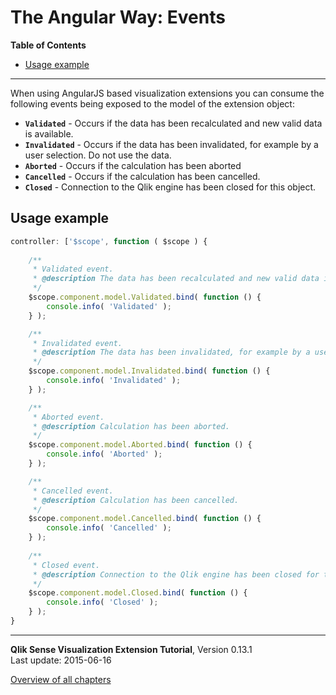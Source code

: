 # The Angular Way: Events



**Table of Contents**

<!-- toc -->

- [Usage example](#usage-example)

<!-- tocstop -->

---

When using AngularJS based visualization extensions you can consume the following events being exposed to the model of the extension object:

* **`Validated`** - Occurs if the data has been recalculated and new valid data is available.
* **`Invalidated`** - Occurs if the data has been invalidated, for example by a user selection. Do not use the data. 
* **`Aborted`** - Occurs if the calculation has been aborted
* **`Cancelled`** - Occurs if the calculation has been cancelled.
* **`Closed`** - Connection to the Qlik engine has been closed for this object.

## Usage example

```js
controller: ['$scope', function ( $scope ) {
	
	/**
	 * Validated event.
	 * @description The data has been recalculated and new valid data is available.
	 */
	$scope.component.model.Validated.bind( function () {
		console.info( 'Validated' );
	} );

	/**
	 * Invalidated event.
	 * @description The data has been invalidated, for example by a user selection. Do not use the data.
	 */
	$scope.component.model.Invalidated.bind( function () {
		console.info( 'Invalidated' );
	} );

	/**
	 * Aborted event.
	 * @description Calculation has been aborted.
	 */
	$scope.component.model.Aborted.bind( function () {
		console.info( 'Aborted' );
	} );

	/**
	 * Cancelled event.
	 * @description Calculation has been cancelled.
	 */
	$scope.component.model.Cancelled.bind( function () {
		console.info( 'Cancelled' );
	} );
	
	/**
	 * Closed event.
	 * @description Connection to the Qlik engine has been closed for this object.
	 */
	$scope.component.model.Closed.bind( function () {
		console.info( 'Closed' );
	} );
}
```

---
**Qlik Sense Visualization Extension Tutorial**, Version 0.13.1<br/>
Last update: 2015-06-16<br/>

[Overview of all chapters](https://github.com/stefanwalther/qliksense-extension-tutorial/blob/master/tutorial/readme.md)